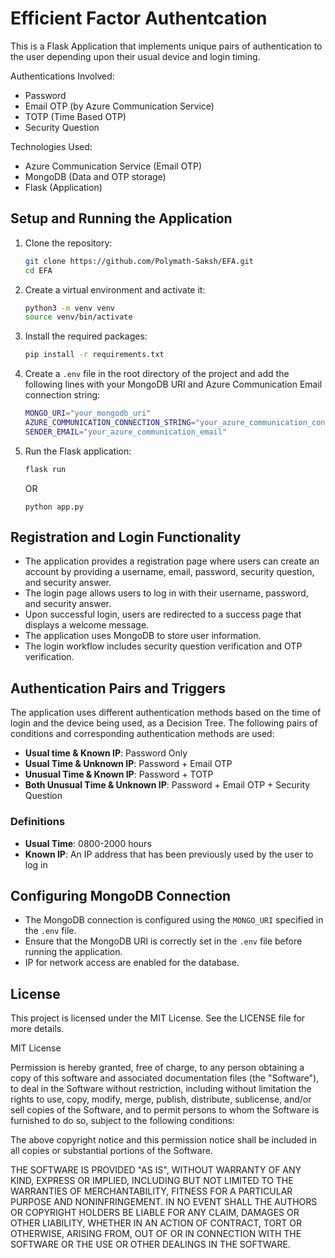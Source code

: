 # Efficient Factor Authentcation

This is a Flask Application that implements unique pairs of authentication to the user depending upon their usual device and login timing.

Authentications Involved:
- Password
- Email OTP (by Azure Communication Service)
- TOTP (Time Based OTP)
- Security Question

Technologies Used:
- Azure Communication Service (Email OTP)
- MongoDB (Data and OTP storage)
- Flask (Application)

## Setup and Running the Application

1. Clone the repository:
    ```bash
    git clone https://github.com/Polymath-Saksh/EFA.git
    cd EFA
    ```

2. Create a virtual environment and activate it:
    ```bash
    python3 -m venv venv
    source venv/bin/activate
    ```

3. Install the required packages:
    ```bash
    pip install -r requirements.txt
    ```

4. Create a `.env` file in the root directory of the project and add the following lines with your MongoDB URI and Azure Communication Email connection string:
    ```bash
    MONGO_URI="your_mongodb_uri"
    AZURE_COMMUNICATION_CONNECTION_STRING="your_azure_communication_connection_string"
    SENDER_EMAIL="your_azure_communication_email"
    ```

5. Run the Flask application:
    ```bash
    flask run
    ```
    OR
    ```bach
    python app.py
    ```

## Registration and Login Functionality

- The application provides a registration page where users can create an account by providing a username, email, password, security question, and security answer.
- The login page allows users to log in with their username, password, and security answer.
- Upon successful login, users are redirected to a success page that displays a welcome message.
- The application uses MongoDB to store user information.
- The login workflow includes security question verification and OTP verification.

## Authentication Pairs and Triggers

The application uses different authentication methods based on the time of login and the device being used, as a Decision Tree. The following pairs of conditions and corresponding authentication methods are used:

- **Usual time & Known IP**: Password Only
- **Usual Time & Unknown IP**: Password + Email OTP
- **Unusual Time & Known IP**: Password + TOTP
- **Both Unusual Time & Unknown IP**: Password + Email OTP + Security Question

### Definitions

- **Usual Time**: 0800-2000 hours
- **Known IP**: An IP address that has been previously used by the user to log in

## Configuring MongoDB Connection

- The MongoDB connection is configured using the `MONGO_URI` specified in the `.env` file.
- Ensure that the MongoDB URI is correctly set in the `.env` file before running the application.
- IP for network access are enabled for the database.

## License

This project is licensed under the MIT License. See the LICENSE file for more details.

MIT License

Permission is hereby granted, free of charge, to any person obtaining a copy
of this software and associated documentation files (the "Software"), to deal
in the Software without restriction, including without limitation the rights
to use, copy, modify, merge, publish, distribute, sublicense, and/or sell
copies of the Software, and to permit persons to whom the Software is
furnished to do so, subject to the following conditions:

The above copyright notice and this permission notice shall be included in all
copies or substantial portions of the Software.

THE SOFTWARE IS PROVIDED "AS IS", WITHOUT WARRANTY OF ANY KIND, EXPRESS OR
IMPLIED, INCLUDING BUT NOT LIMITED TO THE WARRANTIES OF MERCHANTABILITY,
FITNESS FOR A PARTICULAR PURPOSE AND NONINFRINGEMENT. IN NO EVENT SHALL THE
AUTHORS OR COPYRIGHT HOLDERS BE LIABLE FOR ANY CLAIM, DAMAGES OR OTHER
LIABILITY, WHETHER IN AN ACTION OF CONTRACT, TORT OR OTHERWISE, ARISING FROM,
OUT OF OR IN CONNECTION WITH THE SOFTWARE OR THE USE OR OTHER DEALINGS IN THE
SOFTWARE.
